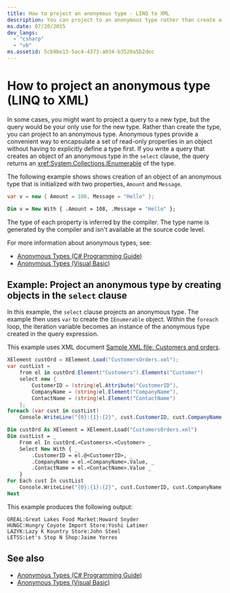 ```yaml
---
title: How to project an anonymous type - LINQ to XML
description: You can project to an anonymous type rather than create a type just for use in the projection. This article provides an example for C# and Visual Basic.
ms.date: 07/20/2015
dev_langs:
  - "csharp"
  - "vb"
ms.assetid: 5cb9be13-5ac4-4373-a034-b3520a5b2dec
---
```

# How to project an anonymous type (LINQ to XML)

In some cases, you might want to project a query to a new type, but the query would be your only use for the new type. Rather than create the type, you can project to an anonymous type. Anonymous types provide a convenient way to encapsulate a set of read-only properties in an object without having to explicitly define a type first. If you write a query that creates an object of an anonymous type in the `select` clause, the query returns an <xref:System.Collections.IEnumerable> of the type.

The following example shows shows creation of an object of an anonymous type that is initialized with two properties, `Amount` and `Message`.

```csharp
var v = new { Amount = 108, Message = "Hello" };
```

```vb
Dim v = New With { .Amount = 108, .Message = "Hello" };
```

The type of each property is inferred by the compiler. The type name is generated by the compiler and isn't available at the source code level.

For more information about anonymous types, see:

- [Anonymous Types (C# Programming Guide)](../../csharp/programming-guide/classes-and-structs/anonymous-types)
- [Anonymous Types (Visual Basic)](../../visual-basic/programming-guide/language-features/objects-and-classes/anonymous-types)

## Example: Project an anonymous type by creating objects in the `select` clause

In this example, the `select` clause projects an anonymous type. The example then uses `var` to create the `IEnumerable` object. Within the `foreach` loop, the iteration variable becomes an instance of the anonymous type created in the query expression.

This example uses XML document [Sample XML file: Customers and orders](sample-xml-file-customers-orders.md).

```csharp
XElement custOrd = XElement.Load("CustomersOrders.xml");
var custList =
    from el in custOrd.Element("Customers").Elements("Customer")
    select new {
        CustomerID = (string)el.Attribute("CustomerID"),
        CompanyName = (string)el.Element("CompanyName"),
        ContactName = (string)el.Element("ContactName")
    };
foreach (var cust in custList)
    Console.WriteLine("{0}:{1}:{2}", cust.CustomerID, cust.CompanyName, cust.ContactName);
```

```vb
Dim custOrd As XElement = XElement.Load("CustomersOrders.xml")
Dim custList = _
    From el In custOrd.<Customers>.<Customer> _
    Select New With { _
        .CustomerID = el.@<CustomerID>, _
        .CompanyName = el.<CompanyName>.Value, _
        .ContactName = el.<ContactName>.Value _
    }
For Each cust In custList
    Console.WriteLine("{0}:{1}:{2}", cust.CustomerID, cust.CompanyName, cust.ContactName)
Next
```

This example produces the following output:

```output
GREAL:Great Lakes Food Market:Howard Snyder
HUNGC:Hungry Coyote Import Store:Yoshi Latimer
LAZYK:Lazy K Kountry Store:John Steel
LETSS:Let's Stop N Shop:Jaime Yorres
```

## See also

- [Anonymous Types (C# Programming Guide)](../../csharp/programming-guide/classes-and-structs/anonymous-types)
- [Anonymous Types (Visual Basic)](../../visual-basic/programming-guide/language-features/objects-and-classes/anonymous-types)
